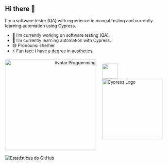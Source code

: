 ## Hi there 👋

I'm a software tester (QA) with experience in manual testing and currently learning automation using Cypress.

- 🔭 I’m currently working on software testing (QA).
- 🌱 I’m currently learning automation with Cypress.
- 😄 Pronouns: she/her
- ⚡ Fun fact: I have a degree in aesthetics.


<div style="display: flex; justify-content: space-between; align-items: flex-start;">

  <!-- Primeira coluna: GIF animado e estatísticas do GitHub -->
  <div style="flex-basis: 45%; margin-right: 20px;">
    <div align="right">
      <a href="https://picasion.com/">
        <img src="https://i.picasion.com/pic92/286b39ebbfec12b37a961b8c2752332d.gif" width="300" height="300" border="0" alt="Avatar Programming"/>
      </a>
    </div>
    <br>
    <img src="https://github-readme-stats.vercel.app/api?username=Celly-z&show_icons=true&theme=radical" alt="Estatísticas do GitHub">
  </div>

  <!-- Segunda coluna: Logos de tecnologias e GIF de programação -->
  <div style="flex-basis: 45%;">
    <p align="left">
      <img src="https://cdn.jsdelivr.net/gh/devicons/devicon@latest/icons/javascript/javascript-original.svg" width="50" height="50"/>
      <img src="https://cloud.githubusercontent.com/assets/1268976/20607953/d7ae489c-b24a-11e6-9cc4-91c6c74c5e88.png" alt="Cypress Logo" width="200">
    </p>
  </div>
</div>
